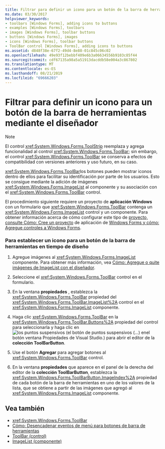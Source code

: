 ```yaml
---
title: Filtrar para definir un icono para un botón de la barra de herramientas mediante el diseñador
ms.date: 03/30/2017
helpviewer_keywords:
- toolbars [Windows Forms], adding icons to buttons
- examples [Windows Forms], toolbars
- images [Windows Forms], toolbar buttons
- buttons [Windows Forms], images
- icons [Windows Forms], toolbar buttons
- ToolBar control [Windows Forms], adding icons to buttons
ms.assetid: d848f38e-67f2-49d4-8e88-01c845c06c02
ms.openlocfilehash: 49e93f12bebbf409e6b3a06634556b9103c85f44
ms.sourcegitcommit: cdf67135a98a5a51913dacddb58e004a3c867802
ms.translationtype: MT
ms.contentlocale: es-ES
ms.lasthandoff: 08/21/2019
ms.locfileid: "69666203"
---
```

# <a name="how-to-define-an-icon-for-a-toolbar-button-using-the-designer"></a>Filtrar para definir un icono para un botón de la barra de herramientas mediante el diseñador

> [!NOTE]
> El control <xref:System.Windows.Forms.ToolStrip> reemplaza y agrega funcionalidad al control <xref:System.Windows.Forms.ToolBar>; sin embargo, el control <xref:System.Windows.Forms.ToolBar> se conserva a efectos de compatibilidad con versiones anteriores y uso futuro, en su caso.

<xref:System.Windows.Forms.ToolBar>los botones pueden mostrar iconos dentro de ellos para facilitar su identificación por parte de los usuarios. Esto se consigue mediante la adición de imágenes <xref:System.Windows.Forms.ImageList> al componente y su asociación con el <xref:System.Windows.Forms.ToolBar> control.

El procedimiento siguiente requiere un proyecto de **aplicación Windows** con un formulario que <xref:System.Windows.Forms.ToolBar> contenga un <xref:System.Windows.Forms.ImageList> control y un componente. Para obtener información acerca de cómo configurar este tipo de [proyecto, consulte Cómo: Cree un proyecto](/visualstudio/ide/step-1-create-a-windows-forms-application-project) de aplicación de [Windows Forms y cómo: Agregue controles a Windows Forms](how-to-add-controls-to-windows-forms.md).

### <a name="to-set-an-icon-for-a-toolbar-button-at-design-time"></a>Para establecer un icono para un botón de la barra de herramientas en tiempo de diseño

1. Agregue imágenes al <xref:System.Windows.Forms.ImageList> componente. Para obtener más información, vea [Cómo: Agregue o quite imágenes de ImageList con el diseñador](how-to-add-or-remove-imagelist-images-with-the-designer.md).

2. Seleccione el <xref:System.Windows.Forms.ToolBar> control en el formulario.

3. En la ventana **propiedades** , establezca la <xref:System.Windows.Forms.ToolBar> propiedad del <xref:System.Windows.Forms.ToolBar.ImageList%2A> control en el <xref:System.Windows.Forms.ImageList> componente.

4. Haga clic <xref:System.Windows.Forms.ToolBar> en la <xref:System.Windows.Forms.ToolBar.Buttons%2A> propiedad del control para seleccionarla y haga clic en![los puntos suspensivos (el botón de puntos suspensivos (...) en](./media/visual-studio-ellipsis-button.png)el botón ventana Propiedades de Visual Studio.) para abrir el editor de la **colección ToolBarButton**.

5. Use el botón **Agregar** para agregar botones al <xref:System.Windows.Forms.ToolBar> control.

6. En la ventana **propiedades** que aparece en el panel de la derecha del editor de la **colección ToolBarButton**, establezca la <xref:System.Windows.Forms.ToolBarButton.ImageIndex%2A> propiedad de cada botón de la barra de herramientas en uno de los valores de la lista, que se obtiene a partir de las imágenes que agregó al <xref:System.Windows.Forms.ImageList> componente.

## <a name="see-also"></a>Vea también

- <xref:System.Windows.Forms.ToolBar>
- [Cómo: Desencadenar eventos de menú para botones de barra de herramientas](how-to-trigger-menu-events-for-toolbar-buttons.md)
- [ToolBar (control)](toolbar-control-windows-forms.md)
- [ImageList (componente)](imagelist-component-windows-forms.md)
